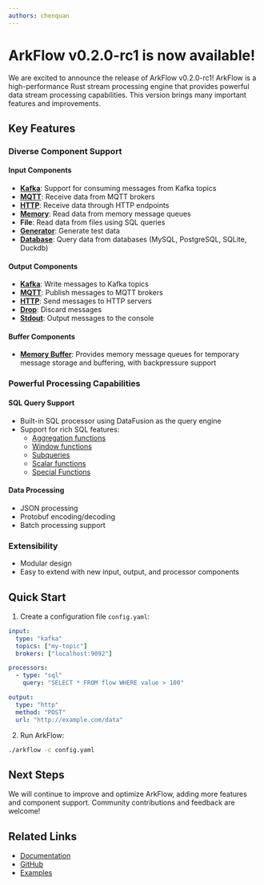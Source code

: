 ```yaml
---
authors: chenquan
---
```



# ArkFlow v0.2.0-rc1 is now available!

We are excited to announce the release of ArkFlow v0.2.0-rc1! ArkFlow is a high-performance Rust stream processing engine that provides powerful data stream processing capabilities. This version brings many important features and improvements.

## Key Features

### Diverse Component Support

#### Input Components
- [**Kafka**](./docs/components/inputs/kafka): Support for consuming messages from Kafka topics
- [**MQTT**](./docs/components/inputs/mqtt): Receive data from MQTT brokers
- [**HTTP**](./docs/components/inputs/http): Receive data through HTTP endpoints
- [**Memory**](./docs/components/inputs/memory): Read data from memory message queues
- **File**: Read data from files using SQL queries
- [**Generator**](./docs/components/inputs/generator): Generate test data
- [**Database**](./docs/components/inputs/sql): Query data from databases (MySQL, PostgreSQL, SQLite, Duckdb)

#### Output Components
- [**Kafka**](./docs/components/outputs/kafka): Write messages to Kafka topics
- [**MQTT**](./docs/components/outputs/mqtt): Publish messages to MQTT brokers
- [**HTTP**](./docs/components/outputs/http): Send messages to HTTP servers
- [**Drop**](./docs/components/outputs/drop): Discard messages
- [**Stdout**](./docs/components/outputs/stdout): Output messages to the console

#### Buffer Components
- [**Memory Buffer**](./docs/components/buffers/memory): Provides memory message queues for temporary message storage and buffering, with backpressure support

### Powerful Processing Capabilities

#### SQL Query Support
- Built-in SQL processor using DataFusion as the query engine
- Support for rich SQL features:
  - [Aggregation functions](./docs/sql/aggregate_functions)
  - [Window functions](./docs/sql/window_functions)
  - [Subqueries](./docs/sql/subqueries)
  - [Scalar functions](./docs/sql/scalar_functions)
  - [Special Functions](./docs/sql/special_functions)

#### Data Processing
- JSON processing
- Protobuf encoding/decoding
- Batch processing support

### Extensibility
- Modular design
- Easy to extend with new input, output, and processor components

## Quick Start

1. Create a configuration file `config.yaml`:
```yaml
input:
  type: "kafka"
  topics: ["my-topic"]
  brokers: ["localhost:9092"]

processors:
  - type: "sql"
    query: "SELECT * FROM flow WHERE value > 100"

output:
  type: "http"
  method: "POST"
  url: "http://example.com/data"
```

2. Run ArkFlow:
```bash
./arkflow -c config.yaml
```

## Next Steps

We will continue to improve and optimize ArkFlow, adding more features and component support. Community contributions and feedback are welcome!

## Related Links

- [Documentation](https://arkflow.rs/docs)
- [GitHub](https://github.com/arkflow/arkflow)
- [Examples](https://github.com/arkflow/arkflow/tree/main/examples)